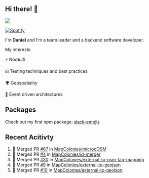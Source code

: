 ## Hi there! 👋

<p>
  <img src="https://github-readme-stats.vercel.app/api?username=syncush&theme=tokyonight">
</p>

[![Spotify](https://novatorem-rust.vercel.app/api/spotify)](https://open.spotify.com/user/syncush)

I'm **Daniel** and I'm a team leader and a backend software developer.

My interests:

⚡ NodeJS

☑️ Testing techniques and best practices

🌍 Geospatiality

🧠 Event driven architectures

## Packages
Check out my first npm package: [slack-emojis](https://www.npmjs.com/package/slack-emojis)

## Recent Acitivty
<!--START_SECTION:activity-->
1. 🎉 Merged PR [#87](https://github.com/MapColonies/microcOSM/pull/87) in [MapColonies/microcOSM](https://github.com/MapColonies/microcOSM)
2. 🎉 Merged PR [#4](https://github.com/MapColonies/id-merger/pull/4) in [MapColonies/id-merger](https://github.com/MapColonies/id-merger)
3. 🎉 Merged PR [#30](https://github.com/MapColonies/external-to-osm-tag-mapping/pull/30) in [MapColonies/external-to-osm-tag-mapping](https://github.com/MapColonies/external-to-osm-tag-mapping)
4. 🎉 Merged PR [#9](https://github.com/MapColonies/external-to-geojson/pull/9) in [MapColonies/external-to-geojson](https://github.com/MapColonies/external-to-geojson)
5. 🎉 Merged PR [#10](https://github.com/MapColonies/external-to-geojson/pull/10) in [MapColonies/external-to-geojson](https://github.com/MapColonies/external-to-geojson)
<!--END_SECTION:activity-->
